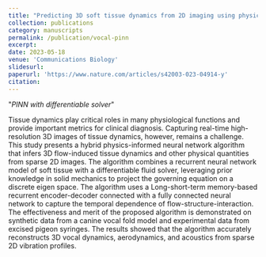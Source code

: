 ```yaml
---
title: "Predicting 3D soft tissue dynamics from 2D imaging using physics informed neural networks"
collection: publications
category: manuscripts
permalink: /publication/vocal-pinn
excerpt: 
date: 2023-05-18
venue: 'Communications Biology'
slidesurl: 
paperurl: 'https://www.nature.com/articles/s42003-023-04914-y'
citation: 
---
```


"*PINN with differentiable solver*"

Tissue dynamics play critical roles in many physiological functions and provide important metrics for clinical diagnosis. Capturing real-time high-resolution 3D images of tissue dynamics, however, remains a challenge. This study presents a hybrid physics-informed neural network algorithm that infers 3D flow-induced tissue dynamics and other physical quantities from sparse 2D images. The algorithm combines a recurrent neural network model of soft tissue with a differentiable fluid solver, leveraging prior knowledge in solid mechanics to project the governing equation on a discrete eigen space. The algorithm uses a Long-short-term memory-based recurrent encoder-decoder connected with a fully connected neural network to capture the temporal dependence of flow-structure-interaction. The effectiveness and merit of the proposed algorithm is demonstrated on synthetic data from a canine vocal fold model and experimental data from excised pigeon syringes. The results showed that the algorithm accurately reconstructs 3D vocal dynamics, aerodynamics, and acoustics from sparse 2D vibration profiles.